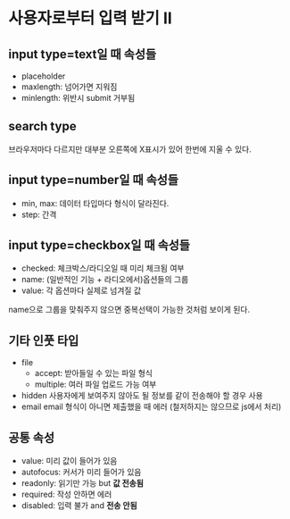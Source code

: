 # 사용자로부터 입력 받기 II
## input type=text일 때 속성들
- placeholder
- maxlength: 넘어가면 지워짐
- minlength: 위반시 submit 거부됨

## search type
브라우저마다 다르지만 대부분 오른쪽에 X표시가 있어 한번에 지울 수 있다.

## input type=number일 때 속성들
- min, max: 데이터 타입마다 형식이 달라진다.
- step: 간격

## input type=checkbox일 때 속성들
- checked: 체크박스/라디오일 때  미리 체크됨 여부
- name: (일반적인 기능 + 라디오에서)옵션들의 그룹
- value: 각 옵션마다 실제로 넘겨질 값

name으로 그룹을 맞춰주지 않으면 중복선택이 가능한 것처럼 보이게 된다.

## 기타 인풋 타입
- file
  - accept: 받아들일 수 있는 파일 형식
  - multiple: 여러 파일 업로드 가능 여부
- hidden
사용자에게 보여주지 않아도 될 정보를 같이 전송해야 할 경우 사용
- email
email 형식이 아니면 제출했을 때 에러
(철저하지는 않으므로 js에서 처리)

## 공통 속성
- value: 미리 값이 들어가 있음
- autofocus: 커서가 미리 들어가 있음
- readonly: 읽기만 가능 but **값 전송됨**
- required: 작성 안하면 에러
- disabled: 입력 불가 and **전송 안됨**